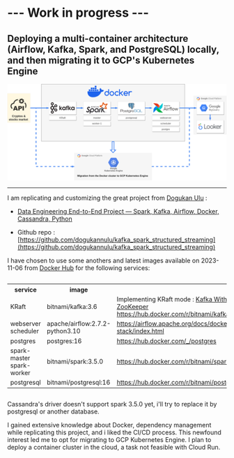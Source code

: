 #  --- Work in progress ---

## Deploying a multi-container architecture (Airflow, Kafka, Spark, and PostgreSQL) locally, and then migrating it to GCP's Kubernetes Engine

![project diagram](./img/diagram_cryptos_png.png)

<hr>


I am replicating and customizing the great project from [Dogukan Ulu](https://dogukanulu.dev/) :

* [Data Engineering End-to-End Project — Spark, Kafka, Airflow, Docker, Cassandra, Python](https://medium.com/@dogukannulu/data-engineering-end-to-end-project-1-7a7be2a3671)

* Github repo : [https://github.com/dogukannulu/kafka_spark_structured_streaming](https://github.com/dogukannulu/kafka_spark_structured_streaming)

I have chosen to use some anothers and latest images available on 2023-11-06 from [Docker Hub](https://hub.docker.com/) for the following services:

<div style="display:flex; justify-content:center; width:100%">
<table>
<tr><th>service</th><th>image</th><th></th></tr>
<tr><td>KRaft</td><td>bitnami/kafka:3.6</td><td>Implementing KRaft mode : <a href="https://developer.confluent.io/learn/kraft/">Kafka Without ZooKeeper</a><br><a href="https://hub.docker.com/r/bitnami/kafka">https://hub.docker.com/r/bitnami/kafka</a></td></tr>
<tr><td>webserver<br>scheduler</td><td>apache/airflow:2.7.2-python3.10</td><td><a href="https://airflow.apache.org/docs/docker-stack/index.html">https://airflow.apache.org/docs/docker-stack/index.html</a></tr>
<tr><td>postgres</td><td>postgres:16</td><td><a href="https://hub.docker.com/_/postgres">https://hub.docker.com/_/postgres</a></td>
<tr><td>spark-master<br>spark-worker</td><td>bitnami/spark:3.5.0</td><td><a href="https://hub.docker.com/r/bitnami/spark">https://hub.docker.com/r/bitnami/spark</td></tr>
<tr><td>postgresql</td><td>bitnami/postgresql:16</td><td><a href="https://hub.docker.com/r/bitnami/spark">https://hub.docker.com/r/bitnami/postgresql</td></tr>
</table>
</div>



Cassandra's driver doesn't support spark 3.5.0 yet, i'll try to replace it by postgresql or another database.

I gained extensive knowledge about Docker, dependency management while replicating this project, and i liked the CI/CD process. This newfound interest led me to opt for migrating to GCP Kubernetes Engine. I plan to deploy a container cluster in the cloud, a task not feasible with Cloud Run.


